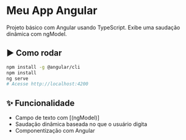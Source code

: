 # Meu App Angular

Projeto básico com Angular usando TypeScript. Exibe uma saudação dinâmica com ngModel.

## ▶️ Como rodar

```bash
npm install -g @angular/cli
npm install
ng serve
# Acesse http://localhost:4200
```

## ✨ Funcionalidade

- Campo de texto com [(ngModel)]
- Saudação dinâmica baseada no que o usuário digita
- Componentização com Angular
